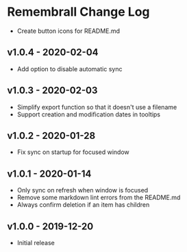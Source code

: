 # Remembrall Change Log

- Create button icons for README.md

## v1.0.4 - 2020-02-04

- Add option to disable automatic sync

## v1.0.3 - 2020-02-03

- Simplify export function so that it doesn't use a filename
- Support creation and modification dates in tooltips

## v1.0.2 - 2020-01-28

- Fix sync on startup for focused window

## v1.0.1 - 2020-01-14

- Only sync on refresh when window is focused
- Remove some markdown lint errors from the README.md
- Always confirm deletion if an item has children

## v1.0.0 - 2019-12-20

- Initial release
